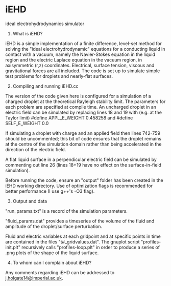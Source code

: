 # iEHD
ideal electrohydrodynamics simulator

1. What is iEHD?

iEHD is a simple implementation of a finite difference, level-set method for solving the "ideal electrohydrodynamic" equations for a conducting liquid in contact with a vacuum, namely the Navier-Stokes equation in the liquid region and the electric Laplace equation in the vacuum region, in axisymmetric (r,z) coordinates. Electrical, surface tension, viscous and gravitational forces are all included. The code is set up to simulate simple test problems for droplets and nearly-flat surfaces.



2. Compiling and running iEHD.cc

The version of the code given here is configured for a simulation of a charged droplet at the theoretical Rayleigh stability limit. The parameters for each problem are specified at compile time. An uncharged droplet in an electric field can be simulated by replacing lines 18 and 19 with (e.g. at the Taylor limit) #define APPL_E_WEIGHT 0.458258 and #define SELF_E_WEIGHT 0.0

If simulating a droplet with charge and an applied field then lines 742-759 should be uncommented; this bit of code ensures that the droplet remains at the centre of the simulation domain rather than being accelerated in the direction of the electric field.

A flat liquid surface in a perpendicular electric field can be simulated by commenting out line 26 (lines 18+19 have no effect on the surface-in-field simulation).

Before running the code, ensure an "output" folder has been created in the iEHD working directory. Use of optimization flags is recommended for better performance (I use g++'s -O3 flag).



3. Output and data

"run_params.txt" is a record of the simulation parameters.

"fluid_params.dat" provides a timeseries of the volume of the fluid and amplitude of the droplet/surface perturbation.

Fluid and electric variables at each gridpoint and at specific points in time are contained in the files "t#_gridvalues.dat". The gnuplot script "profiles-init.plt" recursively calls "profiles-loop.plt" in order to produce a series of .png plots of the shape of the liquid surface.



4. To whom can I complain about iEHD?

Any comments regarding iEHD can be addressed to j.holgate14@imperial.ac.uk.
